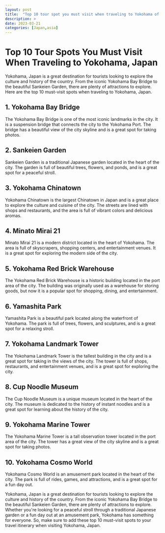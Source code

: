 ```yaml
---
layout: post
title:  "Top 10 tour spot you must visit when traveling to Yokohama of Japan"
description: >
date: 2023-03-21
categories: [Japan,asia]
---
```


# Top 10 Tour Spots You Must Visit When Traveling to Yokohama, Japan
Yokohama, Japan is a great destination for tourists looking to explore the culture and history of the country. From the iconic Yokohama Bay Bridge to the beautiful Sankeien Garden, there are plenty of attractions to explore. Here are the top 10 must-visit spots when traveling to Yokohama, Japan.

## 1. Yokohama Bay Bridge
The Yokohama Bay Bridge is one of the most iconic landmarks in the city. It is a suspension bridge that connects the city to the Yokohama Port. The bridge has a beautiful view of the city skyline and is a great spot for taking photos.

## 2. Sankeien Garden
Sankeien Garden is a traditional Japanese garden located in the heart of the city. The garden is full of beautiful trees, flowers, and ponds, and is a great spot for a peaceful stroll.

## 3. Yokohama Chinatown
Yokohama Chinatown is the largest Chinatown in Japan and is a great place to explore the culture and cuisine of the city. The streets are lined with shops and restaurants, and the area is full of vibrant colors and delicious aromas.

## 4. Minato Mirai 21
Minato Mirai 21 is a modern district located in the heart of Yokohama. The area is full of skyscrapers, shopping centers, and entertainment venues. It is a great spot for exploring the modern side of the city.

## 5. Yokohama Red Brick Warehouse
The Yokohama Red Brick Warehouse is a historic building located in the port area of the city. The building was originally used as a warehouse for storing goods, but now it is a popular spot for shopping, dining, and entertainment.

## 6. Yamashita Park
Yamashita Park is a beautiful park located along the waterfront of Yokohama. The park is full of trees, flowers, and sculptures, and is a great spot for a relaxing stroll.

## 7. Yokohama Landmark Tower
The Yokohama Landmark Tower is the tallest building in the city and is a great spot for taking in the views of the city. The tower is full of shops, restaurants, and entertainment venues, and is a great spot for exploring the city.

## 8. Cup Noodle Museum
The Cup Noodle Museum is a unique museum located in the heart of the city. The museum is dedicated to the history of instant noodles and is a great spot for learning about the history of the city.

## 9. Yokohama Marine Tower
The Yokohama Marine Tower is a tall observation tower located in the port area of the city. The tower has a great view of the city skyline and is a great spot for taking photos.

## 10. Yokohama Cosmo World
Yokohama Cosmo World is an amusement park located in the heart of the city. The park is full of rides, games, and attractions, and is a great spot for a fun day out.

Yokohama, Japan is a great destination for tourists looking to explore the culture and history of the country. From the iconic Yokohama Bay Bridge to the beautiful Sankeien Garden, there are plenty of attractions to explore. Whether you're looking for a peaceful stroll through a traditional Japanese garden or a fun day out at an amusement park, Yokohama has something for everyone. So, make sure to add these top 10 must-visit spots to your travel itinerary when visiting Yokohama, Japan.